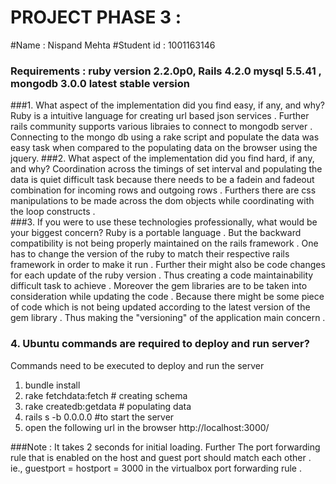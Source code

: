 # PROJECT PHASE 3 : 
#Name : Nispand Mehta 
#Student id : 1001163146
### Requirements : ruby version 2.2.0p0, Rails 4.2.0 mysql 5.5.41 , mongodb 3.0.0 latest stable version
###1. What aspect of the implementation did you find easy, if any, and why?
Ruby is a intuitive language for creating url based json services . Further rails community supports various libraies to connect to mongodb server . Connecting to the mongo db using a rake script and populate the data was easy task when compared to the populating data on the browser using the jquery. 
###2. What aspect of the implementation did you find hard, if any, and why?
Coordination across the timings of set interval and populating the data is quiet difficult task because there needs to be a fadein and fadeout combination for incoming rows and outgoing rows . Furthers there are css manipulations to be made across the dom objects while coordinating with the loop constructs .  
###3. If you were to use these technologies professionally, what would be your biggest concern?
Ruby is a portable language . But the backward compatibility is not being properly maintained on the rails framework . One has to change the version of the ruby to match their respective rails framework in order to make it run . Further their might also be code changes for each update of the ruby version . Thus creating a code maintainability difficult task to achieve . Moreover the gem libraries are to be taken into consideration while updating the code . Because there might be some piece of code which is not being updated according to the latest version of the gem library . Thus making the "versioning" of the application main concern .

### 4. Ubuntu commands are required to deploy and run server?
Commands need to be executed to deploy and run the server

1. bundle install 
2. rake fetchdata:fetch      # creating schema
3. rake createdb:getdata         # populating data 
4. rails s -b 0.0.0.0   #to start the server 
6. open the following url in the browser
   http://localhost:3000/
   
###Note :
It takes 2 seconds for initial loading. Further 
The port forwarding rule that is enabled on the host and guest port should match each other . ie., guestport = hostport = 3000 in the virtualbox port forwarding rule .
